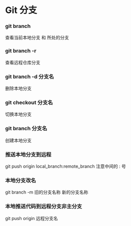 # Git 分支

### git branch 

查看当前本地分支 和 所处的分支

### git branch -r

查看远程仓库分支

### git branch -d 分支名

删除本地分支

### git checkout 分支名

切换本地分支

### git branch 分支名

创建本地分支

### 推送本地分支到远程

git push origin local_branch:remote_branch 注意中间的 : 号

### 本地分支改名

git branch -m 旧的分支名称 新的分支名称

### 本地推送代码到远程分支非主分支

git push origin 远程分支名
